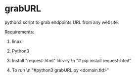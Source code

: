 # grabURL
python3 script to grab endpoints URL from any website.

Requirements: 
1) linux
2) Python3

3) Install "request-html" library \n
"# pip install request-html"

4) To run \n
"#python3 grabURL.py <domain.tld>"
